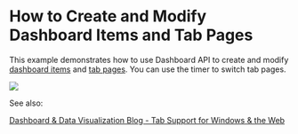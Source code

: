 # How to Create and Modify Dashboard Items and Tab Pages

This example demonstrates how to use Dashboard API to create and modify [dashboard items](xref:https://docs.devexpress.com/Dashboard/116521/basic-concepts-and-terminology/dashboard-items) and [tab pages](xref:https://docs.devexpress.com/Dashboard/116503/). You can use the timer to switch tab pages.

![](https://github.com/DevExpress-Examples/winforms-dashboard-viewer-item-tabs/blob/18.2.4%2B/images/win-dashboard-viewer-item-tabs.png)

See also:

[Dashboard & Data Visualization Blog - Tab Support for Windows & the Web](https://community.devexpress.com/blogs/analytics/archive/2018/09/07/DevExpress-Dashboards-Tab-Support-Windows-Web.aspx)
